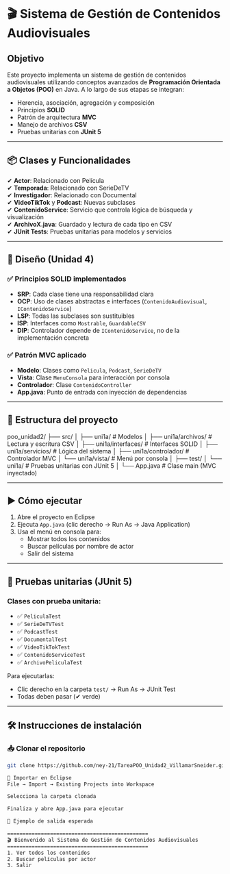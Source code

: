 # 🎬 Sistema de Gestión de Contenidos Audiovisuales

## Objetivo

Este proyecto implementa un sistema de gestión de contenidos audiovisuales utilizando conceptos avanzados de **Programación Orientada a Objetos (POO)** en Java. A lo largo de sus etapas se integran:

- Herencia, asociación, agregación y composición
- Principios **SOLID**
- Patrón de arquitectura **MVC**
- Manejo de archivos **CSV**
- Pruebas unitarias con **JUnit 5**

---

## 📦 Clases y Funcionalidades

✔ **Actor**: Relacionado con Película  
✔ **Temporada**: Relacionado con SerieDeTV  
✔ **Investigador**: Relacionado con Documental  
✔ **VideoTikTok** y **Podcast**: Nuevas subclases  
✔ **ContenidoService**: Servicio que controla lógica de búsqueda y visualización  
✔ **ArchivoX.java**: Guardado y lectura de cada tipo en CSV  
✔ **JUnit Tests**: Pruebas unitarias para modelos y servicios

---

## 🧠 Diseño (Unidad 4)

### ✅ Principios SOLID implementados

- **SRP**: Cada clase tiene una responsabilidad clara  
- **OCP**: Uso de clases abstractas e interfaces (`ContenidoAudiovisual`, `IContenidoService`)  
- **LSP**: Todas las subclases son sustituibles  
- **ISP**: Interfaces como `Mostrable`, `GuardableCSV`  
- **DIP**: Controlador depende de `IContenidoService`, no de la implementación concreta  

### ✅ Patrón MVC aplicado

- **Modelo**: Clases como `Pelicula`, `Podcast`, `SerieDeTV`  
- **Vista**: Clase `MenuConsola` para interacción por consola  
- **Controlador**: Clase `ContenidoController`  
- **App.java**: Punto de entrada con inyección de dependencias

---

## 📂 Estructura del proyecto
poo_unidad2/
├── src/
│ ├── uni1a/ # Modelos
│ ├── uni1a/archivos/ # Lectura y escritura CSV
│ ├── uni1a/interfaces/ # Interfaces SOLID
│ ├── uni1a/servicios/ # Lógica del sistema
│ ├── uni1a/controlador/ # Controlador MVC
│ └── uni1a/vista/ # Menú por consola
│
├── test/
│ └── uni1a/ # Pruebas unitarias con JUnit 5
│
└── App.java # Clase main (MVC inyectado)

---

## ▶️ Cómo ejecutar

1. Abre el proyecto en Eclipse  
2. Ejecuta `App.java` (clic derecho → Run As → Java Application)  
3. Usa el menú en consola para:
   - Mostrar todos los contenidos
   - Buscar películas por nombre de actor
   - Salir del sistema

---

## 🧪 Pruebas unitarias (JUnit 5)

### Clases con prueba unitaria:
- ✅ `PeliculaTest`
- ✅ `SerieDeTVTest`
- ✅ `PodcastTest`
- ✅ `DocumentalTest`
- ✅ `VideoTikTokTest`
- ✅ `ContenidoServiceTest`
- ✅ `ArchivoPeliculaTest`

Para ejecutarlas:
- Clic derecho en la carpeta `test/` → Run As → JUnit Test  
- Todas deben pasar (✔ verde)

---

## 🛠️ Instrucciones de instalación

### 📥 Clonar el repositorio
```bash
git clone https://github.com/ney-21/TareaPOO_Unidad2_VillamarSneider.git

🧩 Importar en Eclipse
File → Import → Existing Projects into Workspace

Selecciona la carpeta clonada

Finaliza y abre App.java para ejecutar

🎯 Ejemplo de salida esperada

==============================================
🎬 Bienvenido al Sistema de Gestión de Contenidos Audiovisuales
==============================================
1. Ver todos los contenidos
2. Buscar películas por actor
3. Salir


